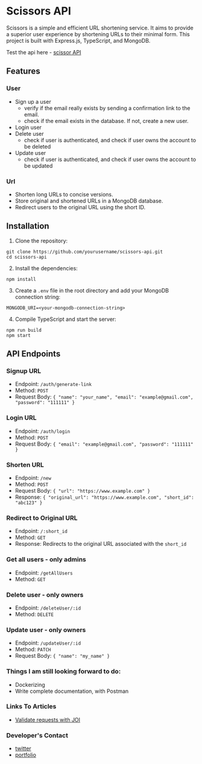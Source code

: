 # Scissors API

Scissors is a simple and efficient URL shortening service. It aims to provide a superior user experience by shortening URLs to their minimal form. This project is built with Express.js, TypeScript, and MongoDB.

Test the api here - [scissor API](https://documenter.getpostman.com/view/23410424/2s93z9aMxk)
## Features

### User
- Sign up a user
    - verify if the email really exists by sending a confirmation link to the email. 
    - check if the email exists in the database. If not, create a new user.
- Login user
- Delete user
    - check if user is authenticated, and check if user owns the account to be deleted
- Update user
    - check if user is authenticated, and check if user owns the account to be updated


### Url    
- Shorten long URLs to concise versions.
- Store original and shortened URLs in a MongoDB database.
- Redirect users to the original URL using the short ID.

## Installation

1.  Clone the repository:

```
git clone https://github.com/yourusername/scissors-api.git
cd scissors-api
```

2. Install the dependencies:

```
npm install
```

3. Create a `.env` file in the root directory and add your MongoDB connection string:

```
MONGODB_URI=<your-mongodb-connection-string>
```

4. Compile TypeScript and start the server:

```
npm run build
npm start
```

## API Endpoints

### Signup URL

- Endpoint: `/auth/generate-link`
- Method: `POST`
- Request Body: `{
    "name": "your_name",
    "email": "example@gmail.com",
    "password": "111111"
}`

### Login URL

- Endpoint: `/auth/login`
- Method: `POST`
- Request Body: `{
    "email": "example@gmail.com",
    "password": "111111"
}`

### Shorten URL

- Endpoint: `/new`
- Method: `POST`
- Request Body: `{ "url": "https://www.example.com" }`
- Response: `{ "original_url": "https://www.example.com", "short_id": "abc123" }`

### Redirect to Original URL

- Endpoint: `/:short_id`
- Method: `GET`
- Response: Redirects to the original URL associated with the `short_id`

### Get all users - only admins
- Endpoint: `/getAllUsers`
- Method: `GET`

### Delete user - only owners
- Endpoint: `/deleteUser/:id`
- Method: `DELETE`

### Update user - only owners
- Endpoint: `/updateUser/:id`
- Method: `PATCH`
- Request Body: `{ "name": "my_name" }`
### Things I am still looking forward to do:
  - Dockerizing
  - Write complete documentation, with Postman 

### Links To Articles
- [Validate requests with JOI](https://allahisrabb.hashnode.dev/validating-post-requests-in-express-with-joi-and-typescript)

### Developer's Contact

- [twitter](https://twitter.com/allahisrabb?t=kz-S255eO8vb3GCg-PAZ2Q&s=09)
- [portfolio](https://cv1.mujeeburrahman.repl.co)
